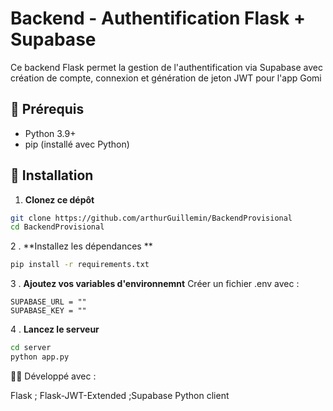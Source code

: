 #  Backend - Authentification Flask + Supabase

Ce backend Flask permet la gestion de l'authentification via Supabase avec création de compte, connexion et génération de jeton JWT pour l'app Gomi

## 🧾 Prérequis

- Python 3.9+
- pip (installé avec Python)

## 🚀 Installation

1. **Clonez ce dépôt**

```bash
git clone https://github.com/arthurGuillemin/BackendProvisional
cd BackendProvisional
```

2 . **Installez les dépendances **
```bash
pip install -r requirements.txt
```
3 . **Ajoutez vos variables d'environnemnt**
Créer un fichier .env avec :

```.env
SUPABASE_URL = ""
SUPABASE_KEY = ""
```

4 . **Lancez le serveur**
```bash
cd server
python app.py
```

🧑‍💻 Développé avec : 

Flask  ; Flask-JWT-Extended   ;Supabase Python client

